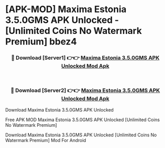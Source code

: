 # [APK-MOD] Maxima Estonia 3.5.0GMS APK Unlocked - [Unlimited Coins No Watermark Premium] bbez4



<div align="center">
<h3>🔴 Download [Server1] 👉👉 <a href="https://momento.my/?title=Maxima_Estonia_3.5.0GMS_APK_Unlocked">Maxima Estonia 3.5.0GMS APK Unlocked Mod Apk</a></h3><br>

<h3>🔴 Download [Server2] 👉👉 <a href="https://momento.my/?title=Maxima_Estonia_3.5.0GMS_APK_Unlocked">Maxima Estonia 3.5.0GMS APK Unlocked Mod Apk</a></h3>
</div>



Download Maxima Estonia 3.5.0GMS APK Unlocked 

Free APK MOD Maxima Estonia 3.5.0GMS APK Unlocked [Unlimited Coins No Watermark Premium]

Download Maxima Estonia 3.5.0GMS APK Unlocked [Unlimited Coins No Watermark Premium] Mod For Android
